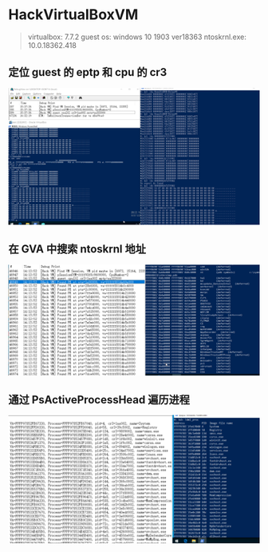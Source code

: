 # HackVirtualBoxVM

> virtualbox: 7.7.2
> guest os: windows 10 1903 ver18363
> ntoskrnl.exe: 10.0.18362.418

## 定位 guest 的 eptp 和 cpu 的 cr3

![p1](./assert/p1.png)

## 在 GVA 中搜索 ntoskrnl 地址

![](./assert/p2.png)

## 通过 PsActiveProcessHead 遍历进程

![](./assert/p3.png)
